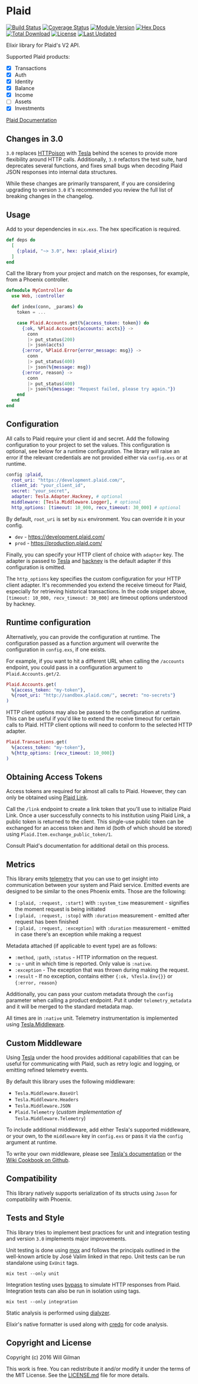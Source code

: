 # Plaid

[![Build Status](https://travis-ci.org/wfgilman/plaid-elixir.svg?branch=master)](https://travis-ci.org/wfgilman/plaid-elixir)
[![Coverage Status](https://coveralls.io/repos/github/wfgilman/plaid-elixir/badge.svg?branch=master)](https://coveralls.io/github/wfgilman/plaid-elixir?branch=master)
[![Module Version](https://img.shields.io/hexpm/v/plaid_elixir.svg)](https://hex.pm/packages/plaid_elixir)
[![Hex Docs](https://img.shields.io/badge/hex-docs-lightgreen.svg)](https://hexdocs.pm/plaid_elixir/)
[![Total Download](https://img.shields.io/hexpm/dt/plaid_elixir.svg)](https://hex.pm/packages/plaid_elixir)
[![License](https://img.shields.io/hexpm/l/plaid_elixir.svg)](https://github.com/wfgilman/plaid-elixir/blob/master/LICENSE)
[![Last Updated](https://img.shields.io/github/last-commit/wfgilman/plaid-elixir.svg)](https://github.com/wfgilman/plaid-elixir/commits/master)

Elixir library for Plaid's V2 API.

Supported Plaid products:

- [x] Transactions
- [x] Auth
- [x] Identity
- [x] Balance
- [x] Income
- [ ] Assets
- [x] Investments

[Plaid Documentation](https://plaid.com/docs/api)

## Changes in 3.0

`3.0` replaces [HTTPoison](https://github.com/edgurgel/httpoison) with [Tesla](https://github.com/teamon/tesla)
behind the scenes to provide more flexibility around HTTP calls. Additionally, `3.0` refactors
the test suite, hard deprecates several functions, and fixes small bugs when decoding Plaid JSON
responses into internal data structures.

While these changes are primarily transparent, if you are considering upgrading to version `3.0`
it's recommended you review the full list of breaking changes in the changelog.

## Usage

Add to your dependencies in `mix.exs`. The hex specification is required.

```elixir
def deps do
  [
    {:plaid, "~> 3.0", hex: :plaid_elixir}
  ]
end
```

Call the library from your project and match on the responses, for example, from a
Phoenix controller.

```elixir
defmodule MyController do
  use Web, :controller

  def index(conn, _params) do
    token = ...

    case Plaid.Accounts.get(%{access_token: token}) do
      {:ok, %Plaid.Accounts{accounts: accts}} ->
        conn
        |> put_status(200)
        |> json(accts)
      {:error, %Plaid.Error{error_message: msg}} ->
        conn
        |> put_status(400)
        |> json(%{message: msg})
      {:error, reason} ->
        conn
        |> put_status(400)
        |> json(%{message: "Request failed, please try again."})
    end
  end
end
```

## Configuration

All calls to Plaid require your client id and secret. Add the following configuration
to your project to set the values. This configuration is optional, see below for a
runtime configuration. The library will raise an error if the relevant credentials
are not provided either via `config.exs` or at runtime.

```elixir
config :plaid,
  root_uri: "https://development.plaid.com/",
  client_id: "your_client_id",
  secret: "your_secret",
  adapter: Tesla.Adapter.Hackney, # optional
  middleware: [Tesla.Middleware.Logger], # optional
  http_options: [timeout: 10_000, recv_timeout: 30_000] # optional
```

By default, `root_uri` is set by `mix` environment. You can override it in your config.
* `dev` - https://development.plaid.com/
* `prod` - https://production.plaid.com/

Finally, you can specify your HTTP client of choice with `adapter` key. The adapter is passed to [Tesla](https://github.com/teamon/tesla) and [hackney](https://github.com/benoitc/hackney) is the default adapter if this
configuration is omitted.

The `http_options` key specifies the custom configuration for your HTTP client adapter. It's recommended you
extend the receive timeout for Plaid, especially for retrieving historical transactions. In the code
snippet above, `[timeout: 10_000, recv_timeout: 30_000]` are timeout options understood by hackney.

## Runtime configuration

Alternatively, you can provide the configuration at runtime. The configuration passed
as a function argument will overwrite the configuration in `config.exs`, if one exists.

For example, if you want to hit a different URL when calling the `/accounts` endpoint, you could
pass in a configuration argument to `Plaid.Accounts.get/2`.

```elixir
Plaid.Accounts.get(
  %{access_token: "my-token"},
  %{root_uri: "http://sandbox.plaid.com/", secret: "no-secrets"}
)
```

HTTP client options may also be passed to the configuration at runtime. This can be
useful if you'd like to extend the receive timeout for certain calls to Plaid.
HTTP client options will need to conform to the selected HTTP adapter.

```elixir
Plaid.Transactions.get(
  %{access_token: "my-token"},
  %{http_options: [recv_timeout: 10_000]}
)
```

## Obtaining Access Tokens

Access tokens are required for almost all calls to Plaid. However, they can only be obtained
using [Plaid Link](https://plaid.com/docs/link/transition-guide/#creating-items-with-link).

Call the `/link` endpoint to create a link token that you'll use to initialize Plaid Link.
Once a user successfully connects to his institution using Plaid Link, a
public token is returned to the client. This single-use public token can be exchanged
for an access token and item id (both of which should be stored) using
`Plaid.Item.exchange_public_token/1`.

Consult Plaid's documentation for additional detail on this process.

## Metrics

This library emits [telemetry](https://github.com/beam-telemetry/telemetry) that you can use to get insight into communication
between your system and Plaid service. Emitted events are designed to be similar to the ones Phoenix emits. Those are the following:
* `[:plaid, :request, :start]` with `:system_time` measurement - signifies the moment request is being initiated
* `[:plaid, :request, :stop]` with `:duration` measurement - emitted after request has been finished
* `[:plaid, :request, :exception]` with `:duration` measurement - emitted in case there's an exception while making a request

Metadata attached (if applicable to event type) are as follows:
* `:method`, `:path`, `:status` - HTTP information on the request.
* `:u` - unit in which time is reported. Only value is `:native`.
* `:exception` - The exception that was thrown during making the request.
* `:result` - If no exception, contains either `{:ok, %Tesla.Env{}}` or `{:error, reason}`

Additionally, you can pass your custom metadata through the `config` parameter when calling a product endpoint.
Put it under `telemetry_metadata` and it will be merged to the standard metadata map.

All times are in `:native` unit. Telemetry instrumentation is implemented using [Tesla.Middleware](https://github.com/teamon/tesla#middleware).

## Custom Middleware

Using [Tesla](https://github.com/teamon/tesla) under the hood provides additional capabilities that can
be useful for communicating with Plaid, such as retry logic and logging, or emitting refined telemetry events.

By default this library uses the following middleware:
* `Tesla.Middleware.BaseUrl`
* `Tesla.Middleware.Headers`
* `Tesla.Middleware.JSON`
* `Plaid.Telemetry` (_custom implementation of_ `Tesla.Middleware.Telemetry`)

To include additional middleware, add either Tesla's supported middleware, or your own, to the `middleware` key
in `config.exs` or pass it via the `config` argument at runtime.

To write your own middleware, please see [Tesla's documentation](https://hexdocs.pm/tesla/Tesla.Middleware.html#module-writing-custom-middleware) or the [Wiki Cookbook on Github](https://github.com/teamon/tesla/wiki).

## Compatibility

This library natively supports serialization of its structs using `Jason` for compatibility with Phoenix.

## Tests and Style

This library tries to implement best practices for unit and integration testing and
version `3.0` implements major improvements.

Unit testing is done using [mox](https://github.com/dashbitco/mox) and follows the principals
outlined in the well-known article by José Valim linked in that repo.  Unit tests can
be run standalone using `ExUnit` tags.
```
mix test --only unit
```

Integration testing uses [bypass](https://github.com/PSPDFKit-labs/bypass) to simulate HTTP responses from Plaid.
Integration tests can also be run in isolation using tags.
```
mix test --only integration
```

Static analysis is performed using [dialyzer](https://github.com/jeremyjh/dialyxir).

Elixir's native formatter is used along with [credo](https://github.com/rrrene/credo)
for code analysis.

## Copyright and License

Copyright (c) 2016 Will Gilman

This work is free. You can redistribute it and/or modify it under the
terms of the MIT License. See the [LICENSE.md](./LICENSE.md) file for more details.

